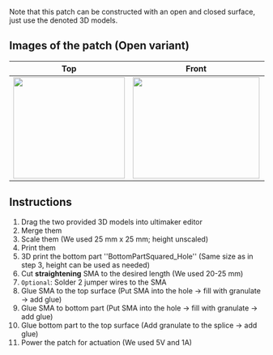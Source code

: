 Note that this patch can be constructed with an open and closed surface, just use the denoted 3D models.

## Images of the patch (Open variant)

Top            |  Front |   Whole patch | Actuated
:-------------------------:|:-------------------------:|:-------------------------:|:-------------------------:
<img src="https://user-images.githubusercontent.com/82590951/185866174-cfb74199-8ff9-423d-9193-f0ce9f94f398.png" width="220" height="200" />|<img src="https://user-images.githubusercontent.com/82590951/185867287-31352c41-3bcc-49f2-8f81-afc5897aaf8b.png" width="250" height="200" />|<img src="https://user-images.githubusercontent.com/82590951/185866053-a7208b5c-411e-45e0-8e22-30c1c4171f88.png" width="250" height="200" />|<img src="https://user-images.githubusercontent.com/82590951/185868423-08c30c73-1b52-4b68-ac68-b1c232174d20.png" width="250" height="200" />

## Instructions

1. Drag the two provided 3D models into ultimaker editor
2. Merge them
3. Scale them (We used 25 mm x 25 mm; height unscaled)
4. Print them
5. 3D print the bottom part ''BottomPartSquared_Hole'' (Same size as in step 3, height can be used as needed)
6. Cut **straightening** SMA to the desired length (We used 20-25 mm)
7. `Optional`: Solder 2 jumper wires to the SMA
9. Glue SMA to the top surface (Put SMA into the hole &#8594; fill with granulate &#8594; add glue)
10. Glue SMA to bottom part (Put SMA into the hole &#8594; fill with granulate &#8594; add glue)
11. Glue bottom part to the top surface (Add granulate to the splice &#8594; add glue)
12. Power the patch for actuation (We used 5V and 1A)

